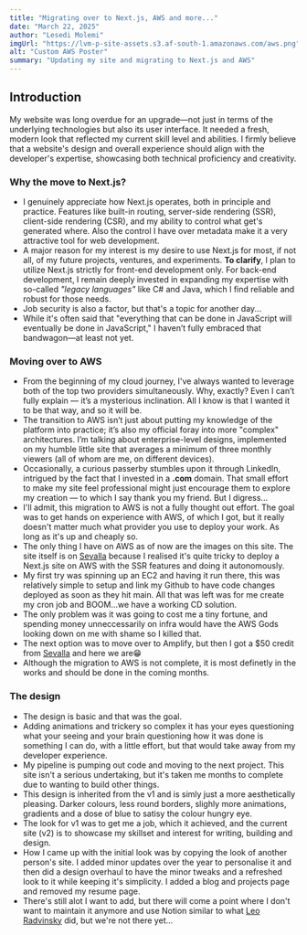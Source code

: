 ```yaml
---
title: "Migrating over to Next.js, AWS and more..."
date: "March 22, 2025"
author: "Lesedi Molemi"
imgUrl: "https://lvm-p-site-assets.s3.af-south-1.amazonaws.com/aws.png"
alt: "Custom AWS Poster"
summary: "Updating my site and migrating to Next.js and AWS"
---
```


## Introduction

My website was long overdue for an upgrade—not just in terms of the underlying technologies but also its user interface. It needed a fresh, modern look that reflected my current skill level and abilities. I firmly believe that a website's design and overall experience should align with the developer's expertise, showcasing both technical proficiency and creativity.

### Why the move to Next.js?

- I genuinely appreciate how Next.js operates, both in principle and practice. Features like built-in routing, server-side rendering (SSR), client-side rendering (CSR), and my ability to control what get's generated where. Also the control I have over metadata make it a very attractive tool for web development.
- A major reason for my interest is my desire to use Next.js for most, if not all, of my future projects, ventures, and experiments. **To clarify**, I plan to utilize Next.js strictly for front-end development only. For back-end development, I remain deeply invested in expanding my expertise with so-called _"legacy languages"_ like C# and Java, which I find reliable and robust for those needs.
- Job security is also a factor, but that's a topic for another day...
- While it's often said that "everything that can be done in JavaScript will eventually be done in JavaScript," I haven’t fully embraced that bandwagon—at least not yet.

### Moving over to AWS

- From the beginning of my cloud journey, I've always wanted to leverage both of the top two providers simultaneously. Why, exactly? Even I can’t fully explain — it’s a mysterious inclination. All I know is that I wanted it to be that way, and so it will be.
- The transition to AWS isn’t just about putting my knowledge of the platform into practice; it’s also my official foray into more "complex" architectures. I’m talking about enterprise-level designs, implemented on my humble little site that averages a minimum of three monthly viewers (all of whom are me, on different devices).
- Occasionally, a curious passerby stumbles upon it through LinkedIn, intrigued by the fact that I invested in a **.com** domain. That small effort to make my site feel professional might just encourage them to explore my creation — to which I say thank you my friend. But I digress...
- I'll admit, this migration to AWS is not a fully thought out effort. The goal was to get hands on experience with AWS, of which I got, but it really doesn't matter much what provider you use to deploy your work. As long as it's up and cheaply so.
- The only thing I have on AWS as of now are the images on this site. The site itself is on [Sevalla](https://sevalla.com/) because I realised it's quite tricky to deploy a Next.js site on AWS with the SSR features and doing it autonomously.
- My first try was spinning up an EC2 and having it run there, this was relatively simple to setup and link my Github to have code changes deployed as soon as they hit main. All that was left was for me create my cron job and BOOM...we have a working CD solution.
- The only problem was it was going to cost me a tiny fortune, and spending money unneccessarily on infra would have the AWS Gods looking down on me with shame so I killed that.
- The next option was to move over to Amplify, but then I got a $50 credit from [Sevalla](https://sevalla.com/) and here we are😁
- Although the migration to AWS is not complete, it is most definetly in the works and should be done in the coming months.

### The design

- The design is basic and that was the goal.
- Adding animations and trickery so complex it has your eyes questioning what your seeing and your brain questioning how it was done is something I can do, with a little effort, but that would take away from my developer experience.
- My pipeline is pumping out code and moving to the next project. This site isn't a serious undertaking, but it's taken me months to complete due to wanting to build other things.
- This design is inherited from the v1 and is simly just a more aesthetically pleasing. Darker colours, less round borders, slighly more animations, gradients and a dose of blue to satisy the colour hungry eye.
- The look for v1 was to get me a job, which it achieved, and the current site (v2) is to showcase my skillset and interest for writing, building and design.
- How I came up with the initial look was by copying the look of another person's site. I added minor updates over the year to personalise it and then did a design overhaul to have the minor tweaks and a refreshed look to it while keeping it's simplicity. I added a blog and projects page and removed my resume page.
- There's still alot I want to add, but there will come a point where I don't want to maintain it anymore and use Notion similar to what [Leo Radvinsky](https://leoradvinsky.com/) did, but we're not there yet...
